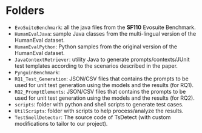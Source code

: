 # Folders


- `EvoSuiteBenchmark`: all the java files from the **SF110** Evosuite Benchmark.
- `HumanEvalJava`: sample Java classes from the multi-lingual version of the HumanEval dataset.
- `HumanEvalPython`: Python samples from the original version of the HumanEval dataset.
- `JavaContextRetriever`: utility Java to generate prompts/contexts/JUnit test templates according to the scenarios described in the paper.
- `PynguinBenchmark`: 
- `RQ1_Test_Generation`: JSON/CSV files that contains the prompts to be used for unit test generation using the models and the results (for RQ1).
- `RQ2_PromptElements`: JSON/CSV files that contains the prompts to be used for unit test generation using the models and the results (for RQ2).
- `scripts`: folder with python and shell scripts to generate test cases.
- `UtilScripts`: folder with scripts to help process/analyze the results.
- `TestSmellDetector`: The  source code of TsDetect (with custom modifications to tailor to our project).

